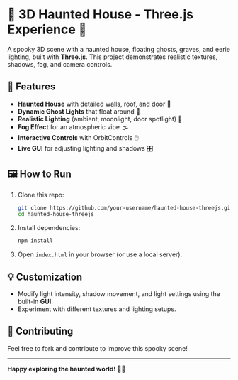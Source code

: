 # 🏡 **3D Haunted House - Three.js Experience** 👻

A spooky 3D scene with a haunted house, floating ghosts, graves, and eerie lighting, built with **Three.js**. This project demonstrates realistic textures, shadows, fog, and camera controls.

## 🚀 **Features**

* **Haunted House** with detailed walls, roof, and door 🚪
* **Dynamic Ghost Lights** that float around 👻
* **Realistic Lighting** (ambient, moonlight, door spotlight) 🌙
* **Fog Effect** for an atmospheric vibe 🌫️
* **Interactive Controls** with OrbitControls 🖱️
* **Live GUI** for adjusting lighting and shadows 🎛️

## 🖼️ **How to Run**

1. Clone this repo:

   ```bash
   git clone https://github.com/your-username/haunted-house-threejs.git
   cd haunted-house-threejs
   ```
2. Install dependencies:

   ```bash
   npm install
   ```
3. Open `index.html` in your browser (or use a local server).

## 💡 **Customization**

* Modify light intensity, shadow movement, and light settings using the built-in **GUI**.
* Experiment with different textures and lighting setups.

## 🤝 **Contributing**

Feel free to fork and contribute to improve this spooky scene!

---

**Happy exploring the haunted world!** 👻🎃
